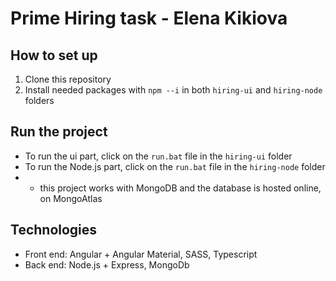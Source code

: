 # Prime Hiring task - Elena Kikiova

## How to set up

1. Clone this repository
2. Install needed packages with `npm --i` in both `hiring-ui` and `hiring-node` folders

## Run the project

- To run the ui part, click on the `run.bat` file in the `hiring-ui` folder
- To run the Node.js part, click on the `run.bat` file in the `hiring-node` folder
- * this project works with MongoDB and the database is hosted online, on MongoAtlas

## Technologies
- Front end: Angular + Angular Material, SASS, Typescript
- Back end: Node.js + Express, MongoDb
